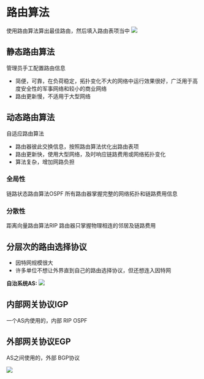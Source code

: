 # 路由算法

使用路由算法算出最佳路由，然后填入路由表项当中
![](https://files.mdnice.com/user/8332/3cf57897-db5f-418c-afc2-3a70f7bc9f96.png)

## 静态路由算法
管理员手工配置路由信息
- 简便，可靠，在负荷稳定，拓扑变化不大的网络中运行效果很好，广泛用于高度安全性的军事网络和较小的商业网络
- 路由更新慢，不适用于大型网络
## 动态路由算法
自适应路由算法

- 路由器彼此交换信息，按照路由算法优化出路由表项
- 路由更新快，使用大型网络，及时响应链路费用或网络拓扑变化
- 算法复杂，增加网路负担
### 全局性
链路状态路由算法OSPF
所有路由器掌握完整的网络拓扑和链路费用信息

### 分散性
距离向量路由算法RIP
路由器只掌握物理相连的邻居及链路费用


## 分层次的路由选择协议
- 因特网规模很大
- 许多单位不想让外界直到自己的路由选择协议，但还想连入因特网

**自治系统AS:**
![](https://files.mdnice.com/user/8332/6b38a9dc-6dd8-460c-b32e-20cbe5889bfd.png)


## 内部网关协议IGP
一个AS内使用的，内部   RIP OSPF
## 外部网关协议EGP
AS之间使用的，外部     BGP协议



![](https://files.mdnice.com/user/8332/0810b089-ba83-4231-b7bb-ed5f3e42f963.png)
